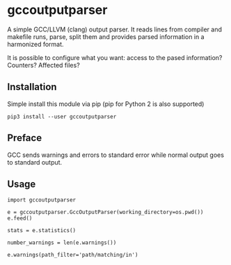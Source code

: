 # gccoutputparser

A simple GCC/LLVM (clang) output parser. It reads lines from compiler and
makefile runs, parse, split them and provides parsed information in a
harmonized format.

It is possible to configure what you want: access to the pased information?
Counters? Affected files?

## Installation

Simple install this module via pip (pip for Python 2 is also supported)

```
pip3 install --user gccoutputparser
```

## Preface

GCC sends warnings and errors to standard error while normal output goes to
standard output.


## Usage

```
import gccoutputparser

e = gccoutputparser.GccOutputParser(working_directory=os.pwd())
e.feed()

stats = e.statistics()

number_warnings = len(e.warnings())

e.warnings(path_filter='path/matching/in')

```

